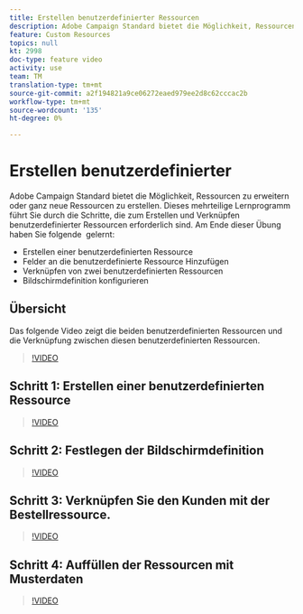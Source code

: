```yaml
---
title: Erstellen benutzerdefinierter Ressourcen
description: Adobe Campaign Standard bietet die Möglichkeit, Ressourcen zu erweitern oder ganz neue Ressourcen zu erstellen. Dieses mehrteilige Lernprogramm führt Sie durch die Schritte, die zum Erstellen und Verknüpfen benutzerdefinierter Ressourcen erforderlich sind.
feature: Custom Resources
topics: null
kt: 2998
doc-type: feature video
activity: use
team: TM
translation-type: tm+mt
source-git-commit: a2f194821a9ce06272eaed979ee2d8c62cccac2b
workflow-type: tm+mt
source-wordcount: '135'
ht-degree: 0%

---
```



# Erstellen benutzerdefinierter &#x200B;

Adobe Campaign Standard bietet die Möglichkeit, Ressourcen zu erweitern oder ganz neue Ressourcen zu erstellen. Dieses mehrteilige Lernprogramm führt Sie durch die Schritte, die zum Erstellen und Verknüpfen benutzerdefinierter Ressourcen erforderlich sind. Am Ende dieser Übung haben Sie folgende &#x200B; gelernt:

* Erstellen einer benutzerdefinierten Ressource
* Felder an die benutzerdefinierte Ressource Hinzufügen
* Verknüpfen von zwei benutzerdefinierten Ressourcen
* Bildschirmdefinition konfigurieren

## Übersicht

Das folgende Video zeigt die beiden benutzerdefinierten Ressourcen und die Verknüpfung zwischen diesen benutzerdefinierten Ressourcen. &#x200B;
>[!VIDEO](https://video.tv.adobe.com/v/27715?quality=9)

## Schritt 1: Erstellen einer benutzerdefinierten Ressource

>[!VIDEO](https://video.tv.adobe.com/v/27716?quality=9)

## Schritt 2: Festlegen der Bildschirmdefinition

>[!VIDEO](https://video.tv.adobe.com/v/27713?quality=9)

## Schritt 3: Verknüpfen Sie den Kunden mit der Bestellressource.

>[!VIDEO](https://video.tv.adobe.com/v/27712?quality=9)

## Schritt 4: Auffüllen der Ressourcen mit Musterdaten

>[!VIDEO](https://video.tv.adobe.com/v/27714?quality=9)
